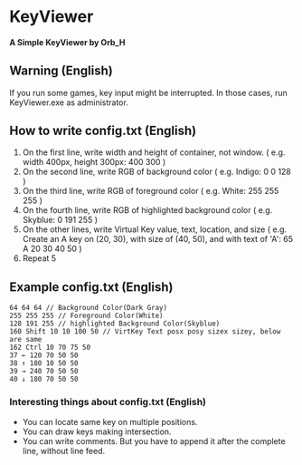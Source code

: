# KeyViewer
#### A Simple KeyViewer by Orb_H

## Warning (English)
If you run some games, key input might be interrupted. In those cases, run KeyViewer.exe as administrator.

## How to write config.txt (English)
1. On the first line, write width and height of container, not window. ( e.g. width 400px, height 300px: 400 300 )
2. On the second line, write RGB of background color ( e.g. Indigo: 0 0 128 )
3. On the third line, write RGB of foreground color ( e.g. White: 255 255 255 )
4. On the fourth line, write RGB of highlighted background color ( e.g. Skyblue: 0 191 255 )
5. On the other lines, write Virtual Key value, text, location, and size ( e.g. Create an A key on (20, 30), with size of (40, 50), and with text of 'A': 65 A 20 30 40 50 )
6. Repeat 5

## Example config.txt (English)
```300 130 // Container size
64 64 64 // Background Color(Dark Gray)
255 255 255 // Foreground Color(White)
128 191 255 // highlighted Background Color(Skyblue)
160 Shift 10 10 100 50 // VirtKey Text posx posy sizex sizey, below are same
162 Ctrl 10 70 75 50
37 ← 120 70 50 50
38 ↑ 180 10 50 50
39 → 240 70 50 50
40 ↓ 180 70 50 50
```

### Interesting things about config.txt (English)
- You can locate same key on multiple positions.
- You can draw keys making intersection.
- You can write comments. But you have to append it after the complete line, without line feed.
